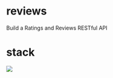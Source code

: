 # reviews
Build a Ratings and Reviews RESTful API

# stack
<a>
<img src="https://img.shields.io/badge/Node.js-339933?style=for-the-badge&logo=nodedotjs&logoColor=white" />
  </a>
